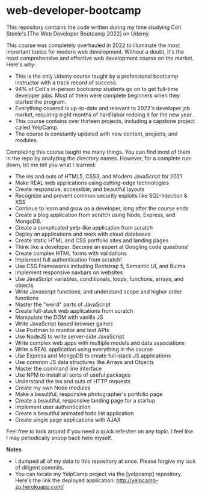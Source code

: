 # web-developer-bootcamp

This repository contains the code written during my time studying Colt Steele's [The Web Developer Bootcamp 2022] on Udemy.

This course was completely overhauled in 2022 to illuminate the most important topics for modern web development.  Without a doubt, it's the most comprehensive and effective web development course on the market.  Here's why:

* This is the only Udemy course taught by a professional bootcamp instructor with a track record of success.
* 94% of Colt's in-person bootcamp students go on to get full-time developer jobs. Most of them were complete beginners when they started the program.
* Everything covered is up-to-date and relevant to 2022's developer job market, requiring eight months of hard labor redoing it for the new year.
* This course contains over thirteen projects, including a capstone project called YelpCamp.
* The course is constantly updated with new content, projects, and modules.

Completing this course taught me many things.  You can find most of them in the repo by analyzing the directory names.  However, for a complete run-down, let me tell you what I learned:

* The ins and outs of HTML5, CSS3, and Modern JavaScript for 2021
* Make REAL web applications using cutting-edge technologies
* Create responsive, accessible, and beautiful layouts
* Recognize and prevent common security exploits like SQL-Injection & XSS
* Continue to learn and grow as a developer, long after the course ends
* Create a blog application from scratch using Node, Express, and MongoDB.
* Create a complicated yelp-like application from scratch
* Deploy an applications and work with cloud databases
* Create static HTML and CSS portfolio sites and landing pages
* Think like a developer. Become an expert at Googling code questions!
* Create complex HTML forms with validations
* Implement full authentication from scratch!
* Use CSS Frameworks including Bootstrap 5, Semantic UI, and Bulma
* Implement responsive navbars on websites
* Use JavaScript variables, conditionals, loops, functions, arrays, and objects
* Write Javascript functions, and understand scope and higher order functions
* Master the "weird" parts of JavaScript
* Create full-stack web applications from scratch
* Manipulate the DOM with vanilla JS
* Write JavaScript based browser games
* Use Postman to monitor and test APIs
* Use NodeJS to write server-side JavaScript
* Write complex web apps with multiple models and data associations
* Write a REAL application using everything in the course
* Use Express and MongoDB to create full-stack JS applications
* Use common JS data structures like Arrays and Objects
* Master the command line interface
* Use NPM to install all sorts of useful packages
* Understand the ins and outs of HTTP requests
* Create my own Node modules
* Make a beautiful, responsive photographer's portfolio page
* Create a beautiful, responsive landing page for a startup
* Implement user authentication
* Create a beautiful animated todo list application
* Create single page applications with AJAX

Feel free to look around if you need a quick refesher on any topic. I feel like I may periodically snoop back here myself.

**Notes**
* I dumped all of my data to this repository at once.  Please forgive my lack of diligent commits.
* You can locate my YelpCamp project via the [yelpcamp] repository.  Here's the link the deployed application: http://yelpcamp-zp.herokuapp.com/
